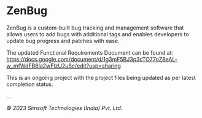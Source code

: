 # ZenBug
ZenBug is a custom-built bug tracking and management software that allows users to add bugs with additional tags and enables developers to update bug progress and patches with ease.

The updated Functional Requirements Document can be found at:
https://docs.google.com/document/d/1g3mF5BJ3p3cTO77oZ8eAL-w_mfWdFB6la2wFlzU2uSc/edit?usp=sharing

This is an ongoing project with the project files being updated as per latest completion status.

...

*© 2023 Simsoft Technologies (India) Pvt. Ltd.*
